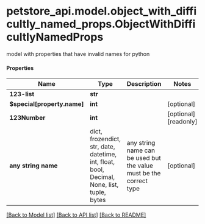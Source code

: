 # petstore_api.model.object_with_difficultly_named_props.ObjectWithDifficultlyNamedProps

model with properties that have invalid names for python

#### Properties
Name | Type | Description | Notes
------------ | ------------- | ------------- | -------------
**123-list** | **str** |  | 
**$special[property.name]** | **int** |  | [optional] 
**123Number** | **int** |  | [optional] [readonly] 
**any string name** | dict, frozendict, str, date, datetime, int, float, bool, Decimal, None, list, tuple, bytes | any string name can be used but the value must be the correct type | [optional]

[[Back to Model list]](../../README.md#documentation-for-models) [[Back to API list]](../../README.md#documentation-for-api-endpoints) [[Back to README]](../../README.md)

